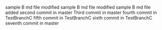 sample B md file modified
sample B md file modified
sample B md file added
second commit in master
Third commit in master
fourth commit in TestBranchC
fifth commit in TestBranchC
sixth commit in TestBranchC
seventh commit in master